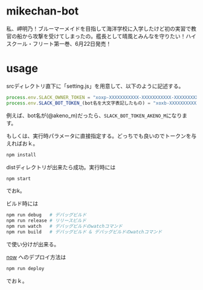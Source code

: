 # mikechan-bot
私、岬明乃！ブルーマーメイドを目指して海洋学校に入学したけど初の実習で教官の船から攻撃を受けてしまったの。艦長として晴風とみんなを守りたい！ハイスクール・フリート第一巻、6月22日発売！

# usage
srcディレクトリ直下に「setting.js」を用意して、以下のように記述する。

```js
process.env.SLACK_OWNER_TOKEN = "xoxp-XXXXXXXXXXX-XXXXXXXXXXX-XXXXXXXXXXX-XXXXXXXXXX";
process.env.SLACK_BOT_TOKEN_(bot名を大文字表記したもの) = "xoxb-XXXXXXXXXXX-XXXXXXXXXXXXXXXXXXXXXXXX";
```

例えば、bot名が(@akeno_m)だったら、`SLACK_BOT_TOKEN_AKENO_M`になります。

もしくは、実行時パラメータに直接指定する。どっちでも良いのでトークンを与えればおｋ。

```bash
npm install
```

distディレクトリが出来たら成功。実行時には

```bash
npm start
```

でおk。

ビルド時には

```bash
npm run debug   # デバッグビルド
npm run release # リリースビルド
npm run watch   # デバッグビルドのwatchコマンド
npm run build   # デバッグビルド & デバッグビルドのwatchコマンド
```

で使い分けが出来る。

[now](https://zeit.co/now) へのデプロイ方法は

```bash
npm run deploy
```

でおｋ。